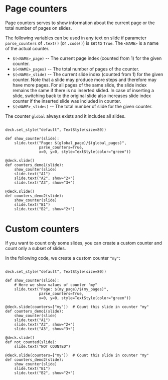 # Page counters

Page counters serves to show information about the current page or the total number of pages on slides.

The following variables can be used in any text on slide if parameter `parse_counters` of `.text()` (or `.code()`) is
set to `True`. The `<NAME>` is a name of the actual counter.

* `$(<NAME>_page)` -- The current page index (counted from 1) for the given counter.
* `$(<NAME>_pages)` -- The total number of pages of the counter.
* `$(<NAME>_slide)` -- The current slide index (counted from 1) for the given counter. Note that a slide may produce
  more steps and therefore may have more pages. For all pages of the same slide, the slide index remains the same if
  there is no inserted slided. In case of inserting a slide, switching back to the original slide also increases slide
  index counter if the inserted slide was included in counter.
* `$(<NAME>_slides)` -- The total number of slide for the given counter.

The counter `global` always exists and it includes all slides.

```nelsie

deck.set_style("default", TextStyle(size=80))

def show_counter(slide):
    slide.text("Page: $(global_page)/$(global_pages)",
               parse_counters=True,
               x=0, y=0, style=TextStyle(color="green"))

@deck.slide()
def counters_demo1(slide):
    show_counter(slide)
    slide.text("A1")
    slide.text("A2", show="2+")
    slide.text("A3", show="3+")

@deck.slide()
def counters_demo2(slide):
    show_counter(slide)
    slide.text("B1")
    slide.text("B2", show="2+")
```

# Custom counters

If you want to count only some slides, you can create a custom counter
and count only a subset of slides.

In the following code, we create a custom counter `"my"`:

```nelsie

deck.set_style("default", TextStyle(size=80))

def show_counter(slide):
    # Here we show values of counter "my"
    slide.text("Page: $(my_page)/$(my_pages)",
               parse_counters=True,
               x=0, y=0, style=TextStyle(color="green"))

@deck.slide(counters=["my"])  # Count this slide in counter "my"
def counters_demo1(slide):
    show_counter(slide)
    slide.text("A1")
    slide.text("A2", show="2+")
    slide.text("A3", show="3+")

@deck.slide()
def not_counted(slide):
    slide.text("NOT COUNTED")

@deck.slide(counters=["my"])  # Count this slide in counter "my"
def counters_demo2(slide):
    show_counter(slide)
    slide.text("B1")
    slide.text("B2", show="2+")
```